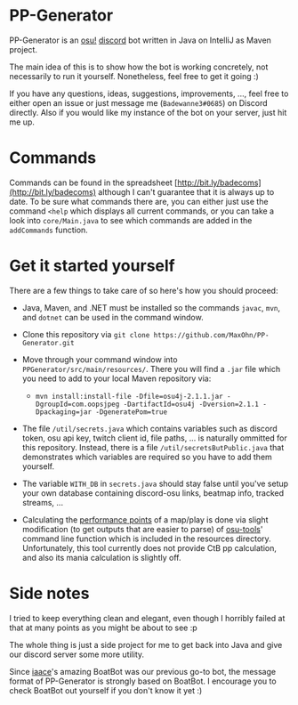 # PP-Generator



PP-Generator is an [osu!](https://osu.ppy.sh/home) [discord](https://discordapp.com/) bot written in Java on IntelliJ as Maven project.

The main idea of this is to show how the bot is working concretely, not necessarily to run it yourself. Nonetheless, feel free to get it going :)

If you have any questions, ideas, suggestions, improvements, ..., feel free to either open an issue or just message me (`Badewanne3#0685`) on Discord directly. Also if you would like my instance of the bot on your server, just hit me up.


# Commands



Commands can be found in the spreadsheet [http://bit.ly/badecoms](http://bit.ly/badecoms) although I can't guarantee that it is always up to date.
To be sure what commands there are, you can either just use the command `<help` which displays all current commands, or you can take a look into `core/Main.java` to see which commands are added in the `addCommands` function.


# Get it started yourself


There are a few things to take care of so here's how you should proceed:

- Java, Maven, and .NET must be installed so the commands `javac`, `mvn`, and `dotnet` can be used in the command window.

- Clone this repository via `git clone https://github.com/MaxOhn/PP-Generator.git`

- Move through your command window into `PPGenerator/src/main/resources/`. There you will find a `.jar` file which you need to add to your local Maven repository via:

    - `mvn install:install-file -Dfile=osu4j-2.1.1.jar -DgroupId=com.oopsjpeg -DartifactId=osu4j -Dversion=2.1.1 -Dpackaging=jar -DgeneratePom=true`

- The file `/util/secrets.java` which contains variables such as discord token, osu api key, twitch client id, file paths, ... is naturally ommitted for this repository. Instead, there is a file `/util/secretsButPublic.java` that demonstrates which variables are required so you have to add them yourself.

- The variable `WITH_DB` in `secrets.java` should stay false until you've setup your own database containing discord-osu links, beatmap info, tracked streams, ...

- Calculating the [performance points](https://osu.ppy.sh/help/wiki/Performance_Points) of a map/play is done via slight modification (to get outputs that are easier to parse) of [osu-tools](https://github.com/ppy/osu-tools)' command line function which is included in the resources directory. Unfortunately, this tool currently does not provide CtB pp calculation, and also its mania calculation is slightly off.



# Side notes



I tried to keep everything clean and elegant, even though I horribly failed at that at many points as you might be about to see :p 

The whole thing is just a side project for me to get back into Java and give our discord server some more utility.

Since [iaace](https://www.iaace.gg/)'s amazing BoatBot was our previous go-to bot, the message format of PP-Generator is strongly based on BoatBot. I encourage you to check BoatBot out yourself if you don't know it yet :)
